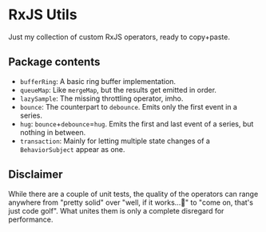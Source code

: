 # RxJS Utils

Just my collection of custom RxJS operators, ready to copy+paste.

## Package contents

- `bufferRing`: A basic ring buffer implementation.
- `queueMap`: Like `mergeMap`, but the results get emitted in order.
- `lazySample`: The missing throttling operator, imho.
- `bounce`: The counterpart to `debounce`. Emits only the first event in a series.
- `hug`: `bounce`+`debounce`=`hug`. Emits the first and last event of a series, but nothing in between.
- `transaction`: Mainly for letting multiple state changes of a `BehaviorSubject` appear as one.

## Disclaimer

While there are a couple of unit tests, the quality of the operators can range anywhere from "pretty solid" over "well, if it works...🤞" to "come on, that's just code golf". What unites them is only a complete disregard for performance.